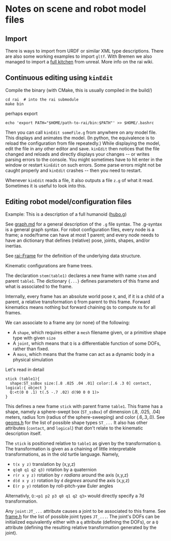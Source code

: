 # Notes on scene and robot model files

## Import

There is ways to import from URDF or similar XML type
descriptions. There are also some working examples to import
`gltf`. With Bremen we also managed to import a [full
kitchen](https://github.com/MarcToussaint/rai-robotModels/tree/master/bremenKitchen)
from unreal. More info on the rai wiki.

## Continuous editing using `kinEdit`

Compile the binary (with CMake, this is usually compiled in the build/)
```
cd rai  # into the rai submodule
make bin
```
perhaps export
```
echo 'export PATH="$HOME/path-to-rai/bin:$PATH"' >> $HOME/.bashrc
```

Then you can call `kinEdit someFile.g` from anywhere on any model
file. This displays and animates the model. (In python, the equivalence is to reload the configuration from file repeatedly.) While displaying the
model, edit the file in any other editor and save. `kinEdit` then
notices that the file changed and reloads and directly displays your
changes -- or writes parsing errors to the console. You might
sometimes have to hit enter in the window or restart `kinEdit` on such
errors. Some parse errors might not be caught properly and `kinEdit` crashes -- then you need to restart.

Whenever `kinEdit` reads a file, it also outputs a file `z.g` of what
it read. Sometimes it is useful to look into this.

## Editing robot model/configuration files

Example: This is a description of a full humanoid ([hubo.g](https://github.com/MarcToussaint/rai-robotModels/blob/master/hubo/hubo_clean.g))

See [graph.md](graph.md) for a general description of the `.g` file syntax. The .g-syntax is a general graph syntax. For robot configuration files, every node is a frame; a node/frame can have at most 1 parent; and every node needs to have an dictionary that defines (relative) pose, joints, shapes, and/or inertias.

See [rai::Frame](https://github.com/MarcToussaint/rai/blob/master/rai/Kin/frame.h) for the definition of the underlying data structure.

Kinematic configurations are frame trees.

The declaration `stem(table1)` declares a new frame
with name `stem` and parent `table1`. The dictionary `{...}`
defines parameters of this frame and what is associated to the frame.

Internally, every frame has an absolute world pose `X`, and, if it is a child of
a parent, a relative transformation `Q` from parent to this
frame. Forward kinematics means nothing but forward chaining `Q`s to
compute `X`s for all frames.

We can associate to a frame any (or none) of the following:
* A `shape`, which requires either a `mesh` filename given, or a primitive shape type with given `size`
* A `joint`, which means that `Q` is a differentiable function of some DOFs, rather than fixed.
* A `mass`, which means that the frame can act as a dynamic body in a physical simulation

Let's read in detail
```
stick (table1){
  shape:ST_ssBox size:[.8 .025 .04 .01] color:[.6 .3 0] contact, logical:{ object }
  Q:<t(0 0 .1) t(.5 -.7 .02) d(90 0 0 1)>
}
```
This defines a new frame `stick` with parent frame `table1`. This
frame has a shape, namely a sphere-swept box (`ST_ssBox`) of dimension
(.8, .025, .04) meters, radius 1cm (radius of the sphere-sweeping) and
color (.6,.3,.0).
See [geoms.h](https://github.com/MarcToussaint/rai/blob/master/rai/Geo/geoms.h) for the list of possible shape types `ST_...`
 It also has other attributes (`contact`, and
`logical`) that don't relate to the kinematic description itself.

The `stick` is positioned relative to `table1` as given by the transformation `Q`. The transformation is given as a chaining of little interpretable transformations, as in the old turtle language. Namely,
* `t(x y z)`  translation by (x,y,z)
* `q(q0 q1 q2 q3)`  rotation by a quaternion
* `r(r x y z)` rotation by `r` _radians_ around the axis (x,y,z)
* `d(d x y z)` rotation by `d` _degrees_ around the axis (x,y,z)
* `E(r p y)` rotation by roll-pitch-yaw Euler angles

Alternativly, `Q:<p1 p2 p3 q0 q1 q2 q3>` would directly specify a 7d transformation.

Any `joint:JT_...` attribute causes a joint to be associated to this frame.  See
[frame.h](https://github.com/MarcToussaint/rai/blob/master/rai/Kin/frame.h)
for the list of possible joint types `JT_...`. The joint's DOFs can be
initialized equivalently either with a `q` attribute (defining the
DOFs), or a `Q` attribute (defining the resulting relative
transformation generated by the joint).

<!-- SometimesHowever, often one wants the joint to be -->
<!-- located somewhere else, not directly in the frame's origin. E.g., the -->
<!-- frame `arm2` is centered with the second box that defines the arm. The -->
<!-- joint associated with that link is a bit lower in the chain. The `A` -->
<!-- and `B` tags allow you to split the transformation from `arm1` to -->
<!-- `arm2` into: `arm1`frame -> `A`transform -> `Q`transform of -->
<!-- joint-frame -> `B`transform -> `arm2`frame. Internally this -->
<!-- creates new intermediate frames, so that the data structure is -->
<!-- strictly a simple frame tree. -->

